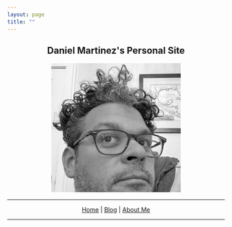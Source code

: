 ```yaml
---
layout: page
title: ""
---
```


<h2 align="center"> Daniel Martinez's Personal Site </h2>

<div style="text-align: center"><img src="assets/images/profile.jpg" width = "300"></div>

<hr>

<center>

  <a href="https://dmartinezphd.github.io/">Home</a> | <a href="https://dmartinezphd.github.io/blog">Blog</a> | <a href="https://dmartinezphd.github.io/about">About Me</a>

</center>

<hr>
